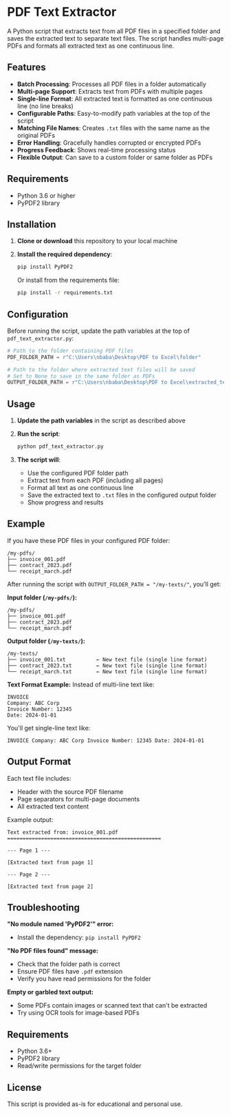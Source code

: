 # PDF Text Extractor

A Python script that extracts text from all PDF files in a specified folder and saves the extracted text to separate text files. The script handles multi-page PDFs and formats all extracted text as one continuous line.

## Features

- **Batch Processing**: Processes all PDF files in a folder automatically
- **Multi-page Support**: Extracts text from PDFs with multiple pages
- **Single-line Format**: All extracted text is formatted as one continuous line (no line breaks)
- **Configurable Paths**: Easy-to-modify path variables at the top of the script
- **Matching File Names**: Creates `.txt` files with the same name as the original PDFs
- **Error Handling**: Gracefully handles corrupted or encrypted PDFs
- **Progress Feedback**: Shows real-time processing status
- **Flexible Output**: Can save to a custom folder or same folder as PDFs

## Requirements

- Python 3.6 or higher
- PyPDF2 library

## Installation

1. **Clone or download** this repository to your local machine

2. **Install the required dependency**:
   ```bash
   pip install PyPDF2
   ```
   
   Or install from the requirements file:
   ```bash
   pip install -r requirements.txt
   ```

## Configuration

Before running the script, update the path variables at the top of `pdf_text_extractor.py`:

```python
# Path to the folder containing PDF files
PDF_FOLDER_PATH = r"C:\Users\nbaba\Desktop\PDF to Excel\folder"

# Path to the folder where extracted text files will be saved
# Set to None to save in the same folder as PDFs
OUTPUT_FOLDER_PATH = r"C:\Users\nbaba\Desktop\PDF to Excel\extracted_texts"
```

## Usage

1. **Update the path variables** in the script as described above

2. **Run the script**:
   ```bash
   python pdf_text_extractor.py
   ```

3. **The script will**:
   - Use the configured PDF folder path
   - Extract text from each PDF (including all pages)
   - Format all text as one continuous line
   - Save the extracted text to `.txt` files in the configured output folder
   - Show progress and results

## Example

If you have these PDF files in your configured PDF folder:
```
/my-pdfs/
├── invoice_001.pdf
├── contract_2023.pdf
└── receipt_march.pdf
```

After running the script with `OUTPUT_FOLDER_PATH = "/my-texts/"`, you'll get:

**Input folder (`/my-pdfs/`):**
```
/my-pdfs/
├── invoice_001.pdf
├── contract_2023.pdf
└── receipt_march.pdf
```

**Output folder (`/my-texts/`):**
```
/my-texts/
├── invoice_001.txt          ← New text file (single line format)
├── contract_2023.txt        ← New text file (single line format)
└── receipt_march.txt        ← New text file (single line format)
```

**Text Format Example:**
Instead of multi-line text like:
```
INVOICE
Company: ABC Corp
Invoice Number: 12345
Date: 2024-01-01
```

You'll get single-line text like:
```
INVOICE Company: ABC Corp Invoice Number: 12345 Date: 2024-01-01
```

## Output Format

Each text file includes:
- Header with the source PDF filename
- Page separators for multi-page documents
- All extracted text content

Example output:
```
Text extracted from: invoice_001.pdf
==================================================

--- Page 1 ---

[Extracted text from page 1]

--- Page 2 ---

[Extracted text from page 2]
```

## Troubleshooting

**"No module named 'PyPDF2'" error:**
- Install the dependency: `pip install PyPDF2`

**"No PDF files found" message:**
- Check that the folder path is correct
- Ensure PDF files have `.pdf` extension
- Verify you have read permissions for the folder

**Empty or garbled text output:**
- Some PDFs contain images or scanned text that can't be extracted
- Try using OCR tools for image-based PDFs

## Requirements

- Python 3.6+
- PyPDF2 library
- Read/write permissions for the target folder

## License

This script is provided as-is for educational and personal use.